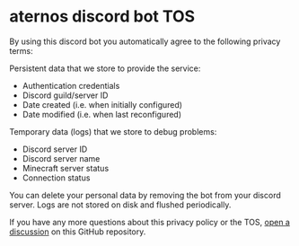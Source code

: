 # aternos discord bot TOS
By using this discord bot you automatically agree to the following privacy terms:

Persistent data that we store to provide the service:
* Authentication credentials
* Discord guild/server ID
* Date created (i.e. when initially configured)
* Date modified (i.e. when last reconfigured)

Temporary data (logs) that we store to debug problems:
* Discord server ID
* Discord server name
* Minecraft server status
* Connection status

You can delete your personal data by removing the bot from your discord server.
Logs are not stored on disk and flushed periodically.

If you have any more questions about this privacy policy or the TOS, [open a discussion](https://github.com/sleeyax/aternos-discord-bot/discussions/categories/q-a) on this GitHub repository.